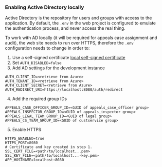 ### Enabling Active Directory locally

Active Directory is the repository for users and groups with access to the application. By default, the `.env` in the web project is configured to emulate the authentication process, and never access the real thing.

To work with AD locally (it will be required for appeals case assignment and audit), the web site needs to run over HTTPS, therefore the `.env` configuration needs to change in order to:

1. Use a self-signed certificate [local self-signed certificate](./self-signed-ssl.md)
2. Set `AUTH_DISABLED=false`
3. Add AD settings for the development instance

```
AUTH_CLIENT_ID=<retrieve from Azure>
AUTH_TENANT_ID=<retrieve from Azure>
AUTH_CLIENT_SECRET=<retrieve from Azure>
AUTH_REDIRECT_URI=https://localhost:8080/auth/redirect
```

4. Add the required group IDs

```
APPEALS_CASE_OFFICER_GROUP_ID=<GUID of appeals_case_officer group>
APPEALS_INSPECTOR_GROUP_ID=<GUID of appeals_inspector group>
APPEALS_LEGAL_TEAM_GROUP_ID=<GUID of legal group>
APPEALS_CS_TEAM_GROUP_ID=<GUID of custservice group>
```

5. Enable HTTPS

```
HTTPS_ENABLED=true
HTTPS_PORT=8080
# Certificate and key created in step 1.
SSL_CERT_FILE=<path/to/localhost...pem>
SSL_KEY_FILE=<path/to/localhost...-key.pem>
APP_HOSTNAME=localhost:8080
```
